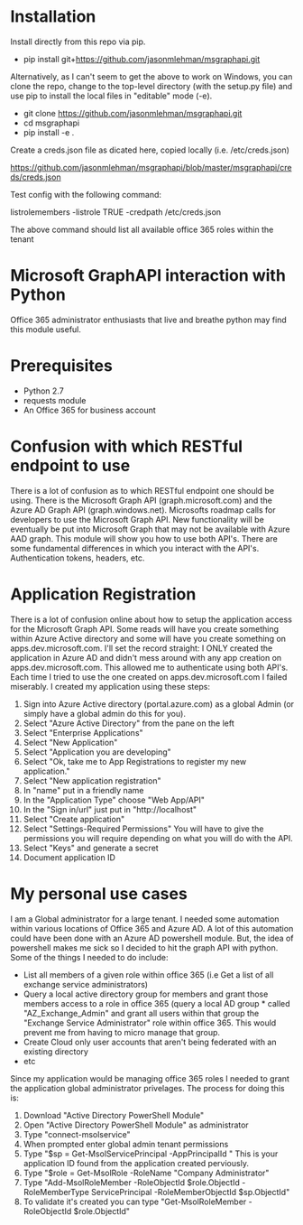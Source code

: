 # Installation

Install directly from this repo via pip.

* pip install git+https://github.com/jasonmlehman/msgraphapi.git

Alternatively, as I can't seem to get the above to work on Windows, you can clone the repo, change to the top-level directory (with the setup.py file) and use pip to install the local files in "editable" mode (-e).

* git clone https://github.com/jasonmlehman/msgraphapi.git
* cd msgraphapi
* pip install -e .

Create a creds.json file as dicated here, copied locally (i.e. /etc/creds.json)

https://github.com/jasonmlehman/msgraphapi/blob/master/msgraphapi/creds/creds.json

Test config with the following command:

listrolemembers -listrole TRUE -credpath /etc/creds.json

The above command should list all available office 365 roles within the tenant

# Microsoft GraphAPI interaction with Python

Office 365 administrator enthusiasts that live and breathe python may find this module useful.

# Prerequisites

* Python 2.7
* requests module
* An Office 365 for business account

# Confusion with which RESTful endpoint to use

There is a lot of confusion as to which RESTful endpoint one should be using.  There is the Microsoft Graph API (graph.microsoft.com) and the Azure AD Graph API (graph.windows.net).  Microsofts roadmap calls for developers to use the Microsoft Graph API.  New functionality will be eventually be put into Microsoft Graph that may not be available with Azure AAD graph.  This module will show you how to use both API's.  There are some fundamental differences in which you interact with the API's.  Authentication tokens, headers, etc.

# Application Registration

There is a lot of confusion online about how to setup the application access for the Microsoft Graph API.  Some reads will have you create something within Azure Active directory and some will have you create something on apps.dev.microsoft.com.  I'll set the record straight: I ONLY created the application in Azure AD and didn't mess around with any app creation on apps.dev.microsoft.com.  This allowed me to authenticate using both API's.  Each time I tried to use the one created on apps.dev.microsoft.com I failed miserably.  I created my application using these steps:
  
  1)  Sign into Azure Active directory (portal.azure.com) as a global Admin (or simply have a global admin do this for you).
  2)  Select "Azure Active Directory" from the pane on the left
  3)  Select "Enterprise Applications"
  4)  Select "New Application"
  5)  Select "Application you are developing"
  6)  Select "Ok, take me to App Registrations to register my new application."
  7)  Select "New application registration"
  8)  In "name" put in a friendly name 
  9)  In the "Application Type" choose "Web App/API"
  10) In the "Sign in/url" just put in "http://localhost"
  11) Select "Create application"
  12) Select "Settings-Required Permissions"  You will have to give the permissions you will require depending on what you will do with       the API.  
  13) Select "Keys" and generate a secret
  14) Document application ID

# My personal use cases

I am a Global administrator for a large tenant.  I needed some automation within various locations of Office 365 and Azure AD.  A lot of this automation could have been done with an Azure AD powershell module.  But, the idea of powershell makes me sick so I decided to hit the graph API with python.  Some of the things I needed to do include:  
*    List all members of a given role within office 365 (i.e Get a list of all exchange service administrators)
*    Query a local active directory group for members and grant those members access to a role in office 365 (query a local AD group   *      called "AZ_Exchange_Admin" and grant all users within that group the "Exchange Service Administrator" role within office 365.          This would prevent me from having to micro manage that group.
*    Create Cloud only user accounts that aren't being federated with an existing directory
*    etc

Since my application would be managing office 365 roles I needed to grant the application global administrator privelages.  The process for doing this is:
  1)  Download "Active Directory PowerShell Module"
  2)  Open "Active Directory PowerShell Module" as administrator
  3)  Type "connect-msolservice"
  4)  When prompted enter global admin tenant permissions
  5)  Type "$sp = Get-MsolServicePrincipal -AppPrincipalId <App ID GUID>"  This is your application ID found from the application             created perviously.
  6)  Type "$role = Get-MsolRole -RoleName "Company Administrator"
  7)  Type "Add-MsolRoleMember -RoleObjectId $role.ObjectId -RoleMemberType ServicePrincipal -RoleMemberObjectId $sp.ObjectId"
  8)  To validate it's created you can type "Get-MsolRoleMember -RoleObjectId $role.ObjectId"

